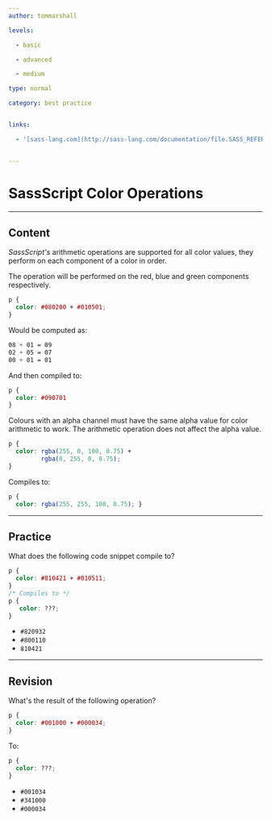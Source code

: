 ```yaml
---
author: tommarshall

levels:

  - basic

  - advanced

  - medium

type: normal

category: best practice


links:

  - '[sass-lang.com](http://sass-lang.com/documentation/file.SASS_REFERENCE.html#color_operations){website}'


---
```


# SassScript Color Operations

---
## Content

*SassScript's* arithmetic operations are supported for all color values, they perform on each component of a color in order.

The operation will be performed on the red, blue and green components respectively.

```css
p {
  color: #080200 + #010501;
}
```
Would be computed as:
```css
08 + 01 = 09
02 + 05 = 07
00 + 01 = 01
```
And then compiled to:
```css
p {
  color: #090701
}
```
Colours with an alpha channel must have the same alpha value for color arithmetic to work. The arithmetic operation does not affect the alpha value.
```css
p {
  color: rgba(255, 0, 100, 0.75) + 
         rgba(0, 255, 0, 0.75);
}
```
Compiles to:
```css
p {
  color: rgba(255, 255, 100, 0.75); }
```

---
## Practice

What does the following code snippet compile to?

```css
p { 
  color: #810421 + #010511; 
} 
/* Compiles to */
p {
   color: ???;
}
```

* `#820932` 
* `#800110` 
* `810421`

---
## Revision

What's the result of the following operation?
```css
p {
  color: #001000 + #000034;
}
```
To:
```css
p {
  color: ???;
}
```


* `#001034`
* `#341000`
* `#000034`

